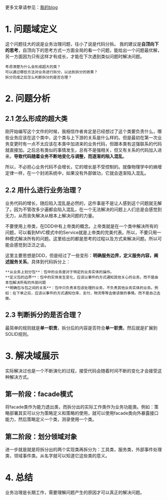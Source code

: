 更多文章请参见：[我的blog](https://www.jianshu.com/u/bd3984250f45)

# 1. 问题域定义

这个问题往大的说是业务治理问题，往小了说是代码分拆。
我的建议是**自顶向下的思考**，自顶向下的思考方式一方面全局的看一个问题，能给出一个问题最优解，另一方面因为只有这样才有成长，才能在下次遇到类似问题时解决问题。

    考虑清楚为什么会形成超大的类？
    可以通过哪些方法对业务进行拆分，以达到拆分的效果？
    拆分完成之后怎么判断拆分的是否合理？

# 2. 问题分析

## 2.1 怎么形成的超大类

刚开始编写这个文件的时候，我相信作者肯定是已经想过了这个类要负责什么，哪些业务应该在这个类中，这个类与上下游的关系是什么样的。但是最初在第一次业务变更时有一点不太应该在本类中加进来的业务代码，但跟本类有这强联系的代码就直接加。之后总有类似的事情发生，总有不是强相关，但又有关系的代码加入进来。**导致代码随着业务不断地变化与调整，而逐渐的陷入混乱**。

所以，不必担心业务代码不会增长，它的增长是不受控制的。就像物理学中的熵增定律一样，在一个封闭系统中，如果没有外部做功，它就会逐渐陷入混乱。
## 2.2 用什么进行业务治理？

业务代码的增长，随后陷入混乱是必然的，这件事是不是让人感到这个问题就无解了。因为不管改多少遍都会陷入混乱，在一个无法解决的问题上人们总是会感觉到无力，从而丧失解决从根本上解决问题的力量。

不要使用上帝类，在DDD中有上帝类的概念。上帝类就是在一个类中解决所有的问题，可以看到MVC模式中的Service就是上帝类的完美代表。所以，不要只用一种模式解决所有的问题。这里给出的都是思考的过程以及方式来解决问题。所以可能会感觉到泛泛之谈。

这里主要思想是DDD，但是经过了一些变形：**明确服务边界，定义服务内容，阐述服务关系**。具体到代码拆分上：

    **从业务上划分包**：包中的业务是对于特定的业务实体的操作。
    **定义包的边界**：包中的实体发生变化，应该以事件的方式通知其他关心的业务。而不是由本包解决所有的外部问题
    **明确包与包之间的关系**：包中只负责本包该处理的业务，不负责其他业务实体的业务。例如：在下单之后，应该以事件的方式通知仓库，支付，物流等等去做该做的事情。而不是自己去做。

## 2.3 判断拆分的是否合理？

最简单的规则就是**单一职责**，拆分后的内容是否符合**单一职责**。然后就是扩展到SOLID规则。
# 3. 解决域展示

实际解决过也是一个不断演化的过程，接受代码会随着时间不断的变化才会接受这种解决方式。
## 第一阶段：facade模式

将facade类作为能力透出类，而拆分出的实际工作类作为业务功能类。例如：策略部署其实可以分为策略定义和策略的使用，就可以使用facade类向外暴露接口能力，然后策略定义一个类，测录使用一个类。
## 第二阶段：划分领域对象

进一步就是就是将拆分出的两个实现类再拆分为：工具类，服务类，外部事件处理类，领域事件类。从名字就可以知道它这些类的意义。
# 4. 总结

业务治理是长期工作，需要理解问题产生的原因才可以真正的解决问题。
